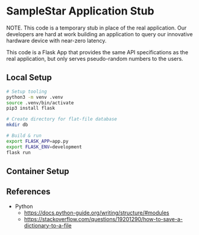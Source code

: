 # SampleStar Application Stub

NOTE.
This code is a temporary stub in place of the real application.
Our developers are hard at work building an application to query our innovative hardware device with near-zero latency.

This code is a Flask App that provides the same API specifications as the real application, but only serves pseudo-random numbers to the users.

## Local Setup

```bash
# Setup tooling
python3 -m venv .venv
source .venv/bin/activate
pip3 install flask

# Create directory for flat-file database
mkdir db

# Build & run
export FLASK_APP=app.py
export FLASK_ENV=development
flask run
```

## Container Setup

## References

- Python
  - <https://docs.python-guide.org/writing/structure/#modules>
  - <https://stackoverflow.com/questions/19201290/how-to-save-a-dictionary-to-a-file>
